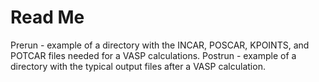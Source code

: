 # Read Me

Prerun - example of a directory with the INCAR, POSCAR, KPOINTS, and POTCAR files needed for a VASP calculations.
Postrun - example of a directory with the typical output files after a VASP calculation. 
